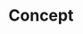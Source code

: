 ---
templateKey: tboutique-page
title: Concept
meta_title: Le "T" Boutique | T Boutique Hôtel — Arcachon
---